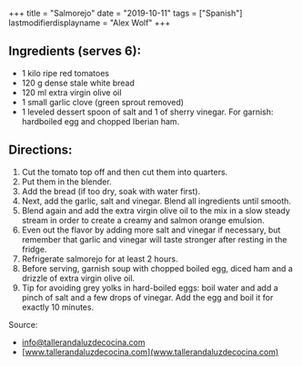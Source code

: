 +++
title = "Salmorejo"
date = "2019-10-11"
tags = ["Spanish"]
lastmodifierdisplayname = "Alex Wolf"
+++

## Ingredients (serves 6):
* 1 kilo ripe red tomatoes
* 120 g dense stale white bread
* 120 ml extra virgin olive oil
* 1 small garlic clove (green sprout removed)
* 1 leveled dessert spoon of salt and 1 of sherry vinegar. For garnish: hardboiled egg and chopped Iberian ham.

## Directions: 
1. Cut the tomato top off and then cut them into quarters. 
2. Put them in the blender. 
3. Add the bread (if too dry, soak with water first). 
4. Next, add the garlic, salt and vinegar. Blend all ingredients until smooth. 
5. Blend again and add the extra virgin olive oil to the mix in a slow steady stream in order to create a creamy and salmon orange emulsion. 
6. Even out the flavor by adding more salt and vinegar if necessary, but remember that garlic and vinegar will taste stronger after resting in the fridge.
7. Refrigerate salmorejo for at least 2 hours.
8. Before serving, garnish soup with chopped boiled egg, diced ham and a drizzle of extra virgin olive oil.
9. Tip for avoiding grey yolks in hard-boiled eggs: boil water and add a pinch of salt and a few drops of vinegar. Add the egg and boil it for exactly 10 minutes.

Source:

* info@tallerandaluzdecocina.com
* [www.tallerandaluzdecocina.com](www.tallerandaluzdecocina.com)